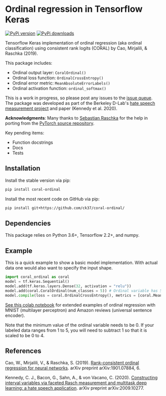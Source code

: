 # Ordinal regression in Tensorflow Keras

[![PyPi version](https://pypip.in/v/coral-ordinal/badge.png)](https://pypi.org/project/coral-ordinal/)
[![PyPi downloads](https://pypip.in/d/coral-ordinal/badge.png)](https://pypi.org/project/coral-ordinal/)


Tensorflow Keras implementation of ordinal regression (aka ordinal classification) using consistent rank logits (CORAL) by Cao, Mirjalili, & Raschka (2019).

This package includes:

  * Ordinal output layer: `CoralOrdinal()`
  * Ordinal loss function: `OrdinalCrossEntropy()`
  * Ordinal error metric: `MeanAbsoluteErrorLabels()`
  * Ordinal activation function: `ordinal_softmax()`

This is a work in progress, so please post any issues to the [issue queue](https://github.com/ck37/coral-ordinal/issues). The package was developed as part of the Berkeley D-Lab's [hate speech measurement project](https://hatespeech.berkeley.edu) and paper (Kennedy et al. 2020).

**Acknowledgments**: Many thanks to [Sebastian Raschka](https://github.com/rasbt) for the help in porting from the [PyTorch source repository](https://github.com/Raschka-research-group/coral-cnn/).

Key pending items:

  * Function docstrings
  * Docs
  * Tests

## Installation

Install the stable version via pip:

```bash
pip install coral-ordinal
```

Install the most recent code on GitHub via pip:

```bash
pip install git+https://github.com/ck37/coral-ordinal/
```

## Dependencies

This package relies on Python 3.6+, Tensorflow 2.2+, and numpy.

## Example

This is a quick example to show a basic model implementation. With actual data one would also want to specify the input shape.

```python
import coral_ordinal as coral
model = tf.keras.Sequential()
model.add(tf.keras.layers.Dense(32, activation = "relu"))
model.add(coral.CoralOrdinal(num_classes = 5)) # Ordinal variable has 5 labels, 0 through 4.
model.compile(loss = coral.OrdinalCrossEntropy(), metrics = [coral.MeanAbsoluteErrorLabels])
```

[See this colab notebook](https://colab.research.google.com/drive/1AQl4XeqRRhd7l30bmgLVObKt5RFPHttn) for extended examples of ordinal regression with MNIST (multilayer perceptron) and Amazon reviews (universal sentence encoder).

Note that the minimum value of the ordinal variable needs to be 0. If your labeled data ranges from 1 to 5, you will need to subtract 1 so that it is scaled to be 0 to 4.


## References

Cao, W., Mirjalili, V., & Raschka, S. (2019). [Rank-consistent ordinal regression for neural networks](https://arxiv.org/abs/1901.07884). arXiv preprint arXiv:1901.07884, 6. 

Kennedy, C. J., Bacon, G., Sahn, A., & von Vacano, C. (2020). [Constructing interval variables via faceted Rasch measurement and multitask deep learning: a hate speech application](https://arxiv.org/abs/2009.10277). arXiv preprint arXiv:2009.10277.
